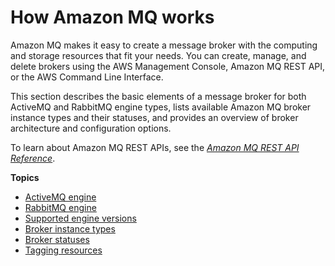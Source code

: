 # How Amazon MQ works<a name="amazon-mq-how-it-works"></a>

Amazon MQ makes it easy to create a message broker with the computing and storage resources that fit your needs\. You can create, manage, and delete brokers using the AWS Management Console, Amazon MQ REST API, or the AWS Command Line Interface\.

This section describes the basic elements of a message broker for both ActiveMQ and RabbitMQ engine types, lists available Amazon MQ broker instance types and their statuses, and provides an overview of broker architecture and configuration options\.

To learn about Amazon MQ REST APIs, see the *[Amazon MQ REST API Reference](https://docs.aws.amazon.com/amazon-mq/latest/api-reference/)*\.

**Topics**
+ [ActiveMQ engine](how-amazon-mq-works-activemq.md)
+ [RabbitMQ engine](how-amazon-mq-works-rabbitmq.md)
+ [Supported engine versions](broker-engine.md)
+ [Broker instance types](broker-instance-types.md)
+ [Broker statuses](broker-statuses.md)
+ [Tagging resources](amazon-mq-tagging.md)